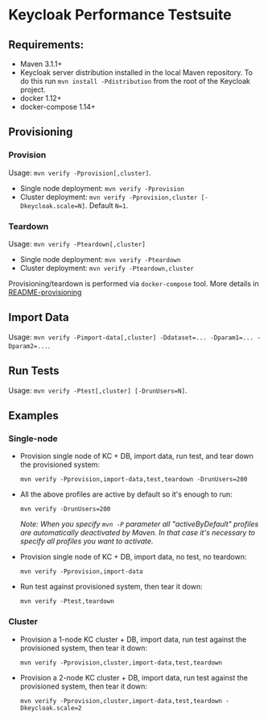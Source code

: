 # Keycloak Performance Testsuite

## Requirements:
- Maven 3.1.1+
- Keycloak server distribution installed in the local Maven repository. To do this run `mvn install -Pdistribution` from the root of the Keycloak project.
- docker 1.12+
- docker-compose 1.14+


## Provisioning

### Provision

Usage: `mvn verify -Pprovision[,cluster]`.

- Single node deployment: `mvn verify -Pprovision`
- Cluster deployment: `mvn verify -Pprovision,cluster [-Dkeycloak.scale=N]`. Default `N=1`.

### Teardown

Usage: `mvn verify -Pteardown[,cluster]`

- Single node deployment: `mvn verify -Pteardown`
- Cluster deployment: `mvn verify -Pteardown,cluster`

Provisioning/teardown is performed via `docker-compose` tool. More details in [README-provisioning](README-provisioning.md)


## Import Data

Usage: `mvn verify -Pimport-data[,cluster] -Ddataset=... -Dparam1=... -Dparam2=...`.


## Run Tests

Usage: `mvn verify -Ptest[,cluster] [-DrunUsers=N]`.



## Examples

### Single-node

- Provision single node of KC + DB, import data, run test, and tear down the provisioned system:

    `mvn verify -Pprovision,import-data,test,teardown -DrunUsers=200`

- All the above profiles are active by default so it's enough to run:

    `mvn verify -DrunUsers=200`

    _Note: When you specify `mvn -P` parameter all "activeByDefault" profiles are automatically deactivated by Maven. 
    In that case it's necessary to specify all profiles you want to activate._

- Provision single node of KC + DB, import data, no test, no teardown:

    `mvn verify -Pprovision,import-data`

- Run test against provisioned system, then tear it down:

    `mvn verify -Ptest,teardown`

### Cluster

- Provision a 1-node KC cluster + DB, import data, run test against the provisioned system, then tear it down:

    `mvn verify -Pprovision,cluster,import-data,test,teardown`

- Provision a 2-node KC cluster + DB, import data, run test against the provisioned system, then tear it down:

    `mvn verify -Pprovision,cluster,import-data,test,teardown -Dkeycloak.scale=2`

